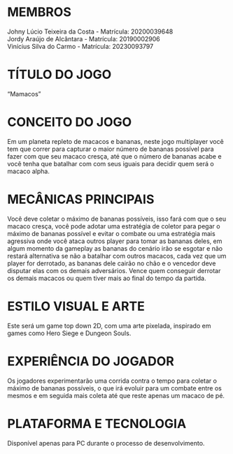 # MEMBROS
Johny Lúcio Teixeira da Costa - Matrícula: 20200039648  
Jordy Araújo de Alcântara - Matrícula: 20190002906  
Vinícius Silva do Carmo - Matrícula: 20230093797

# TÍTULO DO JOGO
 
“Mamacos”

# CONCEITO DO JOGO 

  Em um planeta repleto de macacos e bananas, neste jogo multiplayer você tem que correr para capturar o maior número de bananas possível para fazer com que seu macaco cresça, até que o número de bananas acabe e você tenha que batalhar com com seus iguais para decidir quem será o macaco alpha.

# MECÂNICAS PRINCIPAIS

  Você deve coletar o máximo de bananas possíveis, isso fará com que o seu macaco cresça, você pode adotar uma estratégia de coletor para pegar o máximo de bananas possível e evitar o combate ou uma estratégia mais agressiva onde você ataca outros player para tomar as bananas deles, em algum momento da gameplay as bananas do cenário irão se esgotar e não restará alternativa se não a batalhar com outros macacos, cada vez que um player for derrotado, as bananas dele cairão no chão e o vencedor deve disputar elas com os demais adversários. Vence quem conseguir derrotar os demais macacos ou quem tiver mais ao final do tempo da partida.

# ESTILO VISUAL E ARTE

  Este será um game top down 2D, com uma arte pixelada, inspirado em games como Hero Siege e Dungeon Souls.

# EXPERIÊNCIA DO JOGADOR
	
  Os jogadores experimentarão uma corrida contra o tempo para coletar o máximo de bananas possíveis, o que irá evoluir para um combate entre os mesmos e em seguida mais coleta até que reste apenas um macaco de pé.

# PLATAFORMA E TECNOLOGIA
	
  Disponível apenas para PC durante o processo de desenvolvimento.
